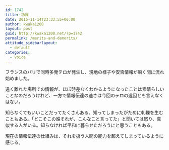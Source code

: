 ```yaml
---
id: 1742
title: 功罪
date: 2015-11-14T23:33:55+00:00
author: kwaka1208
layout: post
guid: http://kwaka1208.net/?p=1742
permalink: /merits-and-demerits/
attitude_sidebarlayout:
  - default
categories:
  - voice
---
```

フランスのパリで同時多発テロが発生し、現地の様子や安否情報が瞬く間に流れ始めました。

遠く離れた場所での情報が、ほぼ時差なくわかるようになったことは素晴らしいことなのだろうけれど、一方で情報伝達の速さは今回のテロの遠因とも言えなくはない。

知らなくてもいいことだってたくさんある、知ってしまったがために軋轢を生むこともある。「どこそこの誰それが、こんなこと言ってた」と聞いては怒り、真似する人がいる。知らなければ平和に暮らせただろうにと思うこともある。

現在の情報伝達の仕組みは、それを扱う人間の能力を超えてしまっているように感じる。
